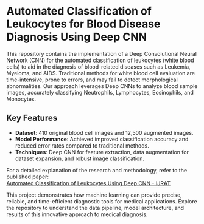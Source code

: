 # Automated Classification of Leukocytes for Blood Disease Diagnosis Using Deep CNN  

This repository contains the implementation of a Deep Convolutional Neural Network (CNN) for the automated classification of leukocytes (white blood cells) to aid in the diagnosis of blood-related diseases such as Leukemia, Myeloma, and AIDS. Traditional methods for white blood cell evaluation are time-intensive, prone to errors, and may fail to detect morphological abnormalities. Our approach leverages Deep CNNs to analyze blood sample images, accurately classifying Neutrophils, Lymphocytes, Eosinophils, and Monocytes.  

## Key Features  
- **Dataset**: 410 original blood cell images and 12,500 augmented images.  
- **Model Performance**: Achieved improved classification accuracy and reduced error rates compared to traditional methods.  
- **Techniques**: Deep CNN for feature extraction, data augmentation for dataset expansion, and robust image classification.  

For a detailed explanation of the research and methodology, refer to the published paper:  
[Automated Classification of Leukocytes Using Deep CNN - IJRAT](http://www.ijrat.org/downloads/Vol-6/dec-2018/Paper%20ID-612201856.pdf)  

This project demonstrates how machine learning can provide precise, reliable, and time-efficient diagnostic tools for medical applications. Explore the repository to understand the data pipeline, model architecture, and results of this innovative approach to medical diagnosis.
